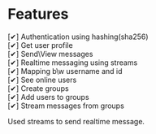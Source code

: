 # Features
[✔] Authentication using  hashing(sha256)<br />
[✔] Get user profile<br />
[✔] Send\View messages<br />
[✔] Realtime messaging using streams<br />
[✔] Mapping b\w username and id<br />
[✔] See online users<br />
[✔] Create groups<br />
[✔] Add users to groups<br />
[✔] Stream messages from groups<br />

Used streams to send realtime message.